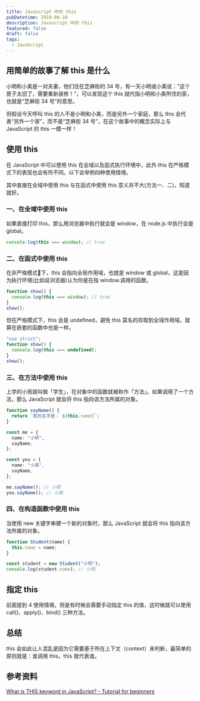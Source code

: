 ```yaml
---
title: Javascript 中的 this
pubDatetime: 2019-08-10
description: Javascript 中的 this
featured: false
draft: false
tags:
  - JavaScript
---
```


## 用简单的故事了解 this 是什么

小明和小美是一对夫妻，他们住在芝麻街的 34 号，有一天小明或小美说：“这个房子太旧了，需要重新装修！”，可以发现这个 this 就代指小明和小美所住的家，也就是“芝麻街 34 号”的意思。

但假设今天呼叫 this 的人不是小明和小美，而是另外一个家庭，那么 this 会代表“另外一个家”，而不是“芝麻街 34 号”，在这个故事中的概念实际上与 JavaScript 的 this 一模一样！

## 使用 this

在 JavaScript 中可以使用 this 在全域以及函式执行环境中，此外 this 在严格模式下的表现也会有所不同。以下会举例四种使用情境。

其中直接在全域中使用 this 与在函式中使用 this 意义并不大(方法一、二)，知道就好。

### 一、在全域中使用 this

如果直接打印 this，那么用浏览器中执行就会是 window，在 node.js 中执行会是 global。

```ts
console.log(this === window); // true
```

### 二、在函式中使用 this

在非严格模式🔗下，this 会指向全局作用域，也就是 window 或 global，这是因为执行环境(比如说浏览器)认为你是在指 window.调用的函数。

```ts
function show() {
  console.log(this === window); // true
}
show();
```

但在严格模式下，this 会是 undefined，避免 this 莫名的存取到全域作用域，就算在嵌套的函数中也是一样。

```ts
"use strict";
function show() {
  console.log(this === undefined);
}
show();
```

### 三、在方法中使用 this

上学的小孩就叫做「学生」，在对象中的函数就被称作「方法」。如果调用了一个方法，那么 JavaScript 就会将 this 指向该方法所属的对象。

```ts
function sayName() {
  return `我的名字是： ${this.name}`;
}

const me = {
  name: "小明",
  sayName,
};

const you = {
  name: "小美",
  sayName,
};

me.sayName(); // 小明
you.sayName(); // 小美
```

### 四、在构造函数中使用 this

当使用 new 关键字串建一个新的对象时，那么 JavaScript 就会将 this 指向该方法所属的对象。

```ts
function Student(name) {
  this.name = name;
}

const student = new Student("小明");
console.log(student.name); // 小明
```

## 指定 this

前面提到 4 使用情境，但是有时候会需要手动指定 this 的值，这时候就可以使用 call()、apply()、bind() 三种方法。

## 总结

this 会如此让人混乱是因为它需要基于所在上下文（context）来判断，最简单的原则就是：谁调用 this，this 就代表谁。

## 参考资料

[What is THIS keyword in JavaScript? - Tutorial for beginners](https://www.youtube.com/watch?v=fVXp7ZWjlO4)

‍
